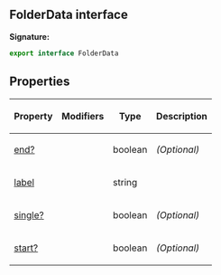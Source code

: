 
## FolderData interface

**Signature:**

```typescript
export interface FolderData 
```

## Properties

<table><thead><tr><th>

Property


</th><th>

Modifiers


</th><th>

Type


</th><th>

Description


</th></tr></thead>
<tbody><tr><td>

[end?](/reference/folderdata/end.md)


</td><td>


</td><td>

boolean


</td><td>

_(Optional)_


</td></tr>
<tr><td>

[label](/reference/folderdata/label.md)


</td><td>


</td><td>

string


</td><td>


</td></tr>
<tr><td>

[single?](/reference/folderdata/single.md)


</td><td>


</td><td>

boolean


</td><td>

_(Optional)_


</td></tr>
<tr><td>

[start?](/reference/folderdata/start.md)


</td><td>


</td><td>

boolean


</td><td>

_(Optional)_


</td></tr>
</tbody></table>
